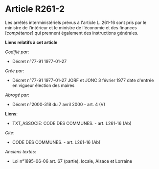 # Article R261-2

Les arrêtés interministériels prévus à l'article L. 261-16 sont pris par le ministre de l'intérieur et le ministre de
l'économie et des finances [*compétence*] qui prennent également des instructions générales.

**Liens relatifs à cet article**

_Codifié par_:

  - Décret n°77-91 1977-01-27

_Créé par_:

  - Décret n°77-91 1977-01-27 JORF et JONC 3 février 1977 date d'entrée en vigueur élection des maires

_Abrogé par_:

  - Décret n°2000-318 du 7 avril 2000 - art. 4 (V)

**Liens**:

  - TXT_ASSOCIE: CODE DES COMMUNES. - art. L261-16 (Ab)

_Cite_:

  - CODE DES COMMUNES. - art. L261-16 (Ab)

_Anciens textes_:

  - Loi n°1895-06-06 art. 67 (partie), locale, Alsace et Lorraine
